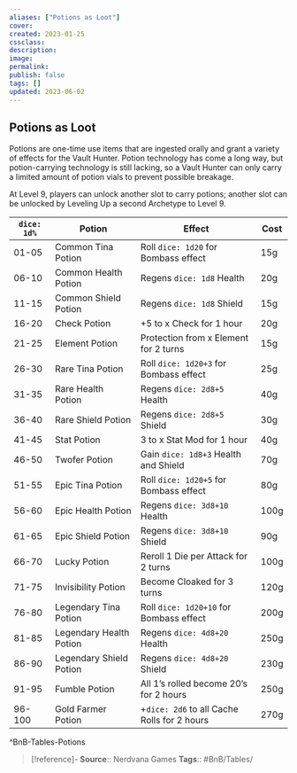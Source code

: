 ```yaml
---
aliases: ["Potions as Loot"]
cover: 
created: 2023-01-25
cssclass: 
description: 
image: 
permalink: 
publish: false
tags: []
updated: 2023-06-02
---
```


## Potions as Loot

Potions are one-time use items that are ingested orally and grant a variety of effects for the Vault Hunter. Potion technology has come a long way, but potion-carrying technology is still lacking, so a Vault Hunter can only carry a limited amount of potion vials to prevent possible breakage.

At Level 9, players can unlock another slot to carry potions; another slot can be unlocked by Leveling Up a second Archetype to Level 9.

| `dice: 1d%` | **Potion**              | **Effect**                              | **Cost** |
| ----------- | ----------------------- | --------------------------------------- | -------- |
| 01-05       | Common Tina Potion      | Roll `dice: 1d20` for Bombass effect    | 15g      |
| 06-10       | Common Health Potion    | Regens `dice: 1d8` Health               | 20g      |
| 11-15       | Common Shield Potion    | Regens `dice: 1d8` Shield               | 15g      |
| 16-20       | Check Potion            | +5 to x Check for 1 hour                | 20g      |
| 21-25       | Element Potion          | Protection from x Element for 2 turns   | 15g      |
| 26-30       | Rare Tina Potion        | Roll `dice: 1d20+3` for Bombass effect  | 25g      |
| 31-35       | Rare Health Potion      | Regens `dice: 2d8+5` Health             | 40g      |
| 36-40       | Rare Shield Potion      | Regens `dice: 2d8+5` Shield             | 30g      |
| 41-45       | Stat Potion             | 3 to x Stat Mod for 1 hour              | 40g      |
| 46-50       | Twofer Potion           | Gain `dice: 1d8+3` Health and Shield    | 70g      |
| 51-55       | Epic Tina Potion        | Roll `dice: 1d20+5` for Bombass effect  | 80g      |
| 56-60       | Epic Health Potion      | Regens `dice: 3d8+10` Health            | 100g     |
| 61-65       | Epic Shield Potion      | Regens `dice: 3d8+10` Shield            | 90g      |
| 66-70       | Lucky Potion            | Reroll 1 Die per Attack for 2 turns     | 100g     |
| 71-75       | Invisibility Potion     | Become Cloaked for 3 turns              | 120g     |
| 76-80       | Legendary Tina Potion   | Roll `dice: 1d20+10` for Bombass effect | 200g     |
| 81-85       | Legendary Health Potion | Regens `dice: 4d8+20` Health            | 250g     |
| 86-90       | Legendary Shield Potion | Regens `dice: 4d8+20` Shield            | 230g     |
| 91-95       | Fumble Potion           | All 1’s rolled become 20’s for 2 hours  | 250g     |
| 96-100      | Gold Farmer Potion      | +`dice: 2d6` to all Cache Rolls for 2 hours     | 270g         |
^BnB-Tables-Potions

> [!reference]-
> **Source**:: Nerdvana Games
> **Tags**:: #BnB/Tables/